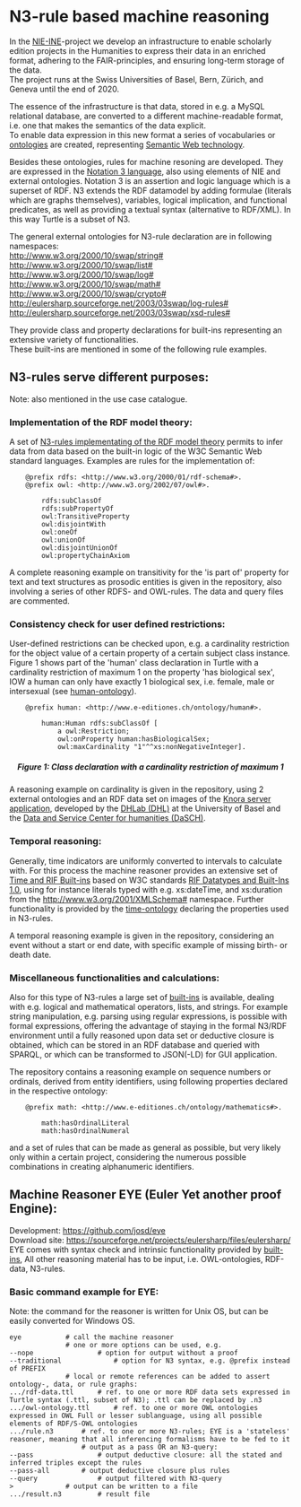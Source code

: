 # N3-rule based machine reasoning
In the [NIE-INE](http://www.nie-ine.ch)-project we develop an infrastructure to enable scholarly edition projects in the Humanities to express their data in an enriched format, adhering to the FAIR-principles, and ensuring long-term storage of the data.  
The project runs at the Swiss Universities of Basel, Bern, Zürich, and Geneva until the end of 2020.

The essence of the infrastructure is that data, stored in e.g. a MySQL relational database, are converted to a different machine-readable format, i.e. one that makes the semantics of the data explicit.  
To enable data expression in this new format a series of vocabularies or [ontologies](https://github.com/nie-ine/Ontologies) are created, representing [Semantic Web technology](https://github.com/nie-ine/Ontologies/wiki/1.-Introduction-to-Semantic-Web-technology).  

Besides these ontologies, rules for machine resoning are developed. They are expressed in the [Notation 3 language](https://www.w3.org/TeamSubmission/n3/), also using elements of NIE and external ontologies. 
Notation 3 is an assertion and logic language which is a superset of RDF. N3 extends the RDF datamodel by adding formulae (literals which are graphs themselves), variables, logical implication, and functional predicates, as well as providing a textual syntax (alternative to RDF/XML). In this way Turtle is a subset of N3.  

The general external ontologies for N3-rule declaration are in following namespaces:  
	<http://www.w3.org/2000/10/swap/string#>  
	<http://www.w3.org/2000/10/swap/list#>  
	<http://www.w3.org/2000/10/swap/log#>  
	<http://www.w3.org/2000/10/swap/math#>  
	<http://www.w3.org/2000/10/swap/crypto#>  
	<http://eulersharp.sourceforge.net/2003/03swap/log-rules#>  
	<http://eulersharp.sourceforge.net/2003/03swap/xsd-rules#>  


They provide class and property declarations for built-ins representing an extensive variety of functionalities.  
These built-ins are mentioned in some of the following rule examples.

## N3-rules serve different purposes: 
Note: also mentioned in the use case catalogue.
### Implementation of the RDF model theory:
A set of [N3-rules implementating of the RDF model theory](https://github.com/josd/brain/tree/master/rpo) permits to infer data from data based on the built-in logic of the W3C Semantic Web standard languages.
Examples are rules for the implementation of:

		@prefix rdfs: <http://www.w3.org/2000/01/rdf-schema#>.
		@prefix owl: <http://www.w3.org/2002/07/owl#>.

			rdfs:subClassOf
			rdfs:subPropertyOf
			owl:TransitiveProperty
			owl:disjointWith
			owl:oneOf
			owl:unionOf
			owl:disjointUnionOf
			owl:propertyChainAxiom

A complete reasoning example on transitivity for the 'is part of' property for text and text structures as prosodic entities is given in the repository, also involving a series of other RDFS- and OWL-rules. The data and query files are commented.

### Consistency check for user defined restrictions:
User-defined restrictions can be checked upon, e.g. a cardinality restriction for the object value of a certain property of a certain subject class instance. Figure 1 shows part of the 'human' class declaration in Turtle with a cardinality restriction of maximum 1 on the property 'has biological sex', IOW a human can only have exactly 1 biological sex, i.e. female, male or intersexual (see [human-ontology](https://github.com/nie-ine/Ontologies/blob/master/Nie-ontologies/Generic-ontologies/human-ontology.ttl)).

		@prefix human: <http://www.e-editiones.ch/ontology/human#>.

			human:Human rdfs:subClassOf [
				a owl:Restriction;
				owl:onProperty human:hasBiologicalSex;
				owl:maxCardinality "1"^^xs:nonNegativeInteger].
<div align="center">

##### Figure 1: Class declaration with a cardinality restriction of maximum 1
</div>

A reasoning example on cardinality is given in the repository, using 2 external ontologies and an RDF data set on images of the [Knora server application](https://www.knora.org/), developed by the [DHLab (DHL)](https://dhlab.philhist.unibas.ch/en/home/) at the University of Basel and the [Data and Service Center for humanities (DaSCH)](https://dasch.swiss/).

### Temporal reasoning:
Generally, time indicators are uniformly converted to intervals to calculate with.
For this process the machine reasoner provides an extensive set of [Time and RIF Built-ins](https://raw.githubusercontent.com/josd/eye/master/eye-builtins.n3) based on W3C standards [RIF Datatypes and Built-Ins 1.0](https://www.w3.org/TR/2013/REC-rif-dtb-20130205/), using for instance literals typed with e.g. xs:dateTime, and xs:duration from the <http://www.w3.org/2001/XMLSchema#> namespace.
Further functionality is provided by the [time-ontology](https://raw.githubusercontent.com/nie-ine/Ontologies/master/Nie-ontologies/Generic-ontologies/time-ontology.ttl) declaring the properties used in N3-rules.

A temporal reasoning example is given in the repository, considering an event without a start or end date, with specific example of missing birth- or death date.

### Miscellaneous functionalities and calculations:
Also for this type of N3-rules a large set of [built-ins](https://raw.githubusercontent.com/josd/eye/master/eye-builtins.n3) is available, dealing with e.g. logical and mathematical operators, lists, and strings.
For example string manipulation, e.g. parsing using regular expressions, is possible with formal expressions, offering the advantage of staying in the formal N3/RDF environment until a fully reasoned upon data set or deductive closure is obtained, which can be stored in an RDF database and queried with SPARQL, or which can be transformed to JSON(-LD) for GUI application.  

The repository contains a reasoning example on sequence numbers or ordinals, derived from entity identifiers, using following properties declared in the respective ontology:

		@prefix math: <http://www.e-editiones.ch/ontology/mathematics#>.

			math:hasOrdinalLiteral  
			math:hasOrdinalNumeral  

and a set of rules that can be made as general as possible, but very likely only within a certain project, considering the numerous possible combinations in creating alphanumeric identifiers.

## Machine Reasoner EYE (Euler Yet another proof Engine):
Development: https://github.com/josd/eye  
Download site: https://sourceforge.net/projects/eulersharp/files/eulersharp/  
EYE comes with syntax check and intrinsic functionality provided by [built-ins](https://raw.githubusercontent.com/josd/eye/master/eye-builtins.n3), 
All other reasoning material has to be input, i.e. OWL-ontologies, RDF-data, N3-rules.  

### Basic command example for EYE:

Note: the command for the reasoner is written for Unix OS, but can be easily converted for Windows OS.

    eye			  # call the machine reasoner  
    			  # one or more options can be used, e.g.  
    --nope		          # option for output without a proof
    --traditional	          # option for N3 syntax, e.g. @prefix instead of PREFIX  
    			  # local or remote references can be added to assert ontology-, data, or rule graphs:  
    .../rdf-data.ttl	  # ref. to one or more RDF data sets expressed in Turtle syntax (.ttl, subset of N3); .ttl can be replaced by .n3  
    .../owl-ontology.ttl      # ref. to one or more OWL ontologies expressed in OWL Full or lesser sublanguage, using all possible elements of RDF/S-OWL ontologies  
    .../rule.n3		  # ref. to one or more N3-rules; EYE is a 'stateless' reasoner, meaning that all inferencing formalisms have to be fed to it  
    		          # output as a pass OR an N3-query:  
    --pass		          # output deductive closure: all the stated and inferred triples except the rules 
    --pass-all		  # output deductive closure plus rules  
    --query		          # output filtered with N3-query  
    >			  # output can be written to a file
    .../result.n3		  # result file
